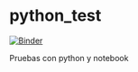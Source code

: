# python_test

[![Binder](https://mybinder.org/badge.svg)](https://mybinder.org/v2/gh/gerrodlop/python_test.git/master?filepath=pruebas_python.ipynb)

Pruebas con python y notebook
